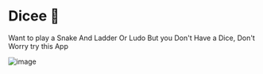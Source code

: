 # Dicee 🎲
Want to play a Snake And Ladder Or Ludo
But you Don't Have a Dice,
Don't Worry try this App





![image](https://user-images.githubusercontent.com/79736441/122703302-dfecb680-d26e-11eb-883f-ebd77e043e00.png)
